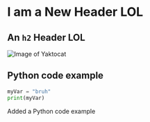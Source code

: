 # I am a New Header LOL
## An `h2` Header LOL

![Image of Yaktocat](https://octodex.github.com/images/yaktocat.png)

## Python code example
``` python
myVar = "bruh"
print(myVar)
```
Added a Python code example
